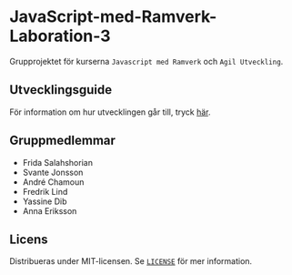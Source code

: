 # JavaScript-med-Ramverk-Laboration-3

Grupprojektet för kurserna `Javascript med Ramverk` och `Agil Utveckling`.

## Utvecklingsguide
För information om hur utvecklingen går till, tryck [här](developmentGuide.md#utvecklings-guide).

## Gruppmedlemmar
-   Frida Salahshorian
-   Svante Jonsson
-   André Chamoun
-   Fredrik Lind
-   Yassine Dib
-   Anna Eriksson

## Licens

Distribueras under MIT-licensen. Se [`LICENSE`](LICENSE) för mer information.
